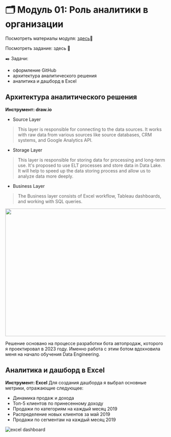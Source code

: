 # 🗂️ Модуль 01: Роль аналитики в организации
Посмотреть материалы модуля: [здесь](https://github.com/Data-Learn/data-engineering/tree/master/DE-101%20Modules/Module01)📑

Посмотреть задание: здесь 👀

✒️ Задачи:

+ оформление GitHub
+ архитектура аналитического решения
+ аналитика и дашборд в Excel

## Архитектура аналитического решения

**Инструмент: draw.io**

+ Source Layer

> This layer is responsible for connecting to the data sources. It works with raw data from various sources like source databases, CRM systems, and Google Analytics API.

 + Storage Layer

> This layer is responsible for storing data for processing and long-term use. It's proposed to use ELT processes and store data in Data Lake. It will help to speed up the data storing process and allow us to analyze data more deeply.

+ Business Layer

> The Business layer consists of Excel workflow, Tableau dashboards, and working with SQL queries.

<div style="text-align:center;">
    <img src="https://raw.githubusercontent.com/FtrDtEngnr/DataLearn/main/module1/ArchitectureOfSolution.png" width="600" height="400" style="margin: auto;">
</div>


Решение основано на процессе разработки бота автопродаж, которого я проектировал в 2023 году. Именно работа с этим ботом вдохновила меня на начало обучения Data Engineering. 


## Аналитика и дашборд в Excel
**Инструмент: Excel**
Для создания дашборда я выбрал основные метрики, отражающие следующее:
+ Динамика продаж и дохода
+ Топ-5 клиентов по принесенному доходу
+ Продажи по категориям на каждый месяц 2019
+ Распределение новых клиентов за май 2019
+ Продажи по сегментам на каждый месяц 2019

![excel dashboard](https://github.com/FtrDtEngnr/DataLearn/blob/main/module1/excel_dashboard.png)
